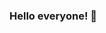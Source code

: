### Hello everyone! 👋

<!--
**caroldaniel/caroldaniel** is a ✨ _special_ ✨ repository because its `README.md` (this file) appears on your GitHub profile.

## Welcome to my profile! :purple_heart:

I'm a curious soul, always looking for new and more exciting adventures! 
I'm a multitasked and very active individual. An Architect :triangular_ruler: and Urban Planner gratuated :mortar_board: by University of São Paulo; an actress and movie lover :movie_camera:; an English teacher in the spare time, avid to learn and even more avid to teach :pencil2:. 

My current goal is to learn all I can about Techlonogy and Computer Science :computer:, in order to enhance my professional and personal habilities. The sky is the limit, and even THAT couldn't hold me back!

- 😄 Pronouns: she/her
- ⚡ Fun fact: I'm a mom and was definitely born to be one - having my daughter :baby: thought me things about life and myself that not even 10.000 degrees would be able to. 
- 💬 Ask me about anything regarding motherhood, politics and/or movies. Even if I don't know it, I'll talk about it. Let's learn together! :wink:
-  :earth_americas: Travelling and languages are my passion
-  :paw_prints: 9 cats and 1 dog
-  :ok_woman: Yoga
-  :swimmer: Swimming
-  :video_game: Videogames

-  :couple_with_heart: Married to @hcastanha


-->

